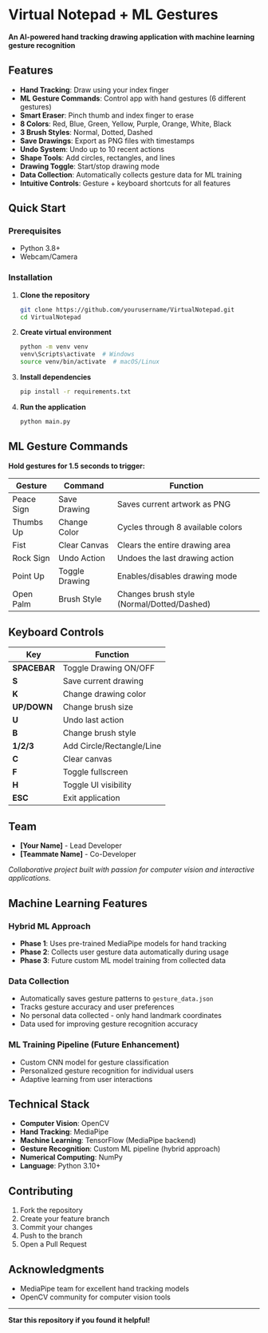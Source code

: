 # Virtual Notepad + ML Gestures

**An AI-powered hand tracking drawing application with machine learning gesture recognition**

## Features

- **Hand Tracking**: Draw using your index finger
- **ML Gesture Commands**: Control app with hand gestures (6 different gestures)
- **Smart Eraser**: Pinch thumb and index finger to erase
- **8 Colors**: Red, Blue, Green, Yellow, Purple, Orange, White, Black
- **3 Brush Styles**: Normal, Dotted, Dashed
- **Save Drawings**: Export as PNG files with timestamps
- **Undo System**: Undo up to 10 recent actions
- **Shape Tools**: Add circles, rectangles, and lines
- **Drawing Toggle**: Start/stop drawing mode
- **Data Collection**: Automatically collects gesture data for ML training
- **Intuitive Controls**: Gesture + keyboard shortcuts for all features

## Quick Start

### Prerequisites
- Python 3.8+
- Webcam/Camera

### Installation
1. **Clone the repository**
   ```bash
   git clone https://github.com/yourusername/VirtualNotepad.git
   cd VirtualNotepad
   ```

2. **Create virtual environment**
   ```bash
   python -m venv venv
   venv\Scripts\activate  # Windows
   source venv/bin/activate  # macOS/Linux
   ```

3. **Install dependencies**
   ```bash
   pip install -r requirements.txt
   ```

4. **Run the application**
   ```bash
   python main.py
   ```

## ML Gesture Commands

**Hold gestures for 1.5 seconds to trigger:**

| Gesture | Command | Function |
|---------|---------|----------|
| Peace Sign | Save Drawing | Saves current artwork as PNG |
| Thumbs Up | Change Color | Cycles through 8 available colors |
| Fist | Clear Canvas | Clears the entire drawing area |
| Rock Sign | Undo Action | Undoes the last drawing action |
| Point Up | Toggle Drawing | Enables/disables drawing mode |
| Open Palm | Brush Style | Changes brush style (Normal/Dotted/Dashed) |

## Keyboard Controls

| Key | Function |
|-----|----------|
| **SPACEBAR** | Toggle Drawing ON/OFF |
| **S** | Save current drawing |
| **K** | Change drawing color |
| **UP/DOWN** | Change brush size |
| **U** | Undo last action |
| **B** | Change brush style |
| **1/2/3** | Add Circle/Rectangle/Line |
| **C** | Clear canvas |
| **F** | Toggle fullscreen |
| **H** | Toggle UI visibility |
| **ESC** | Exit application |

## Team

- **[Your Name]** - Lead Developer
- **[Teammate Name]** - Co-Developer

*Collaborative project built with passion for computer vision and interactive applications.*

## Machine Learning Features

### Hybrid ML Approach
- **Phase 1**: Uses pre-trained MediaPipe models for hand tracking
- **Phase 2**: Collects user gesture data automatically during usage
- **Phase 3**: Future custom ML model training from collected data

### Data Collection
- Automatically saves gesture patterns to `gesture_data.json`
- Tracks gesture accuracy and user preferences
- No personal data collected - only hand landmark coordinates
- Data used for improving gesture recognition accuracy

### ML Training Pipeline (Future Enhancement)
- Custom CNN model for gesture classification
- Personalized gesture recognition for individual users
- Adaptive learning from user interactions

## Technical Stack

- **Computer Vision**: OpenCV
- **Hand Tracking**: MediaPipe  
- **Machine Learning**: TensorFlow (MediaPipe backend)
- **Gesture Recognition**: Custom ML pipeline (hybrid approach)
- **Numerical Computing**: NumPy
- **Language**: Python 3.10+

## Contributing

1. Fork the repository
2. Create your feature branch
3. Commit your changes
4. Push to the branch
5. Open a Pull Request

## Acknowledgments

- MediaPipe team for excellent hand tracking models
- OpenCV community for computer vision tools

---

**Star this repository if you found it helpful!**